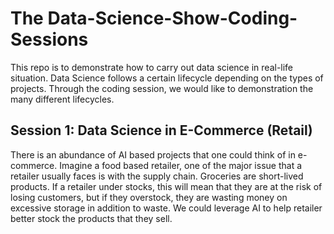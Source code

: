 # The Data-Science-Show-Coding-Sessions

This repo is to demonstrate how to carry out data science in real-life situation. Data Science follows a certain lifecycle depending on the types of projects. Through the coding session, we would like to demonstration the many different lifecycles. 

## Session 1: Data Science in E-Commerce (Retail) 
There is an abundance of AI based projects that one could think of in e-commerce. Imagine a food based retailer, one of the major issue that a retailer usually faces is with the supply chain. Groceries are short-lived products. If a retailer under stocks, this will mean that they are at the risk of losing customers, but if they overstock, they are wasting money on excessive storage in addition to waste. We could leverage AI to help retailer better stock the products that they sell. 
